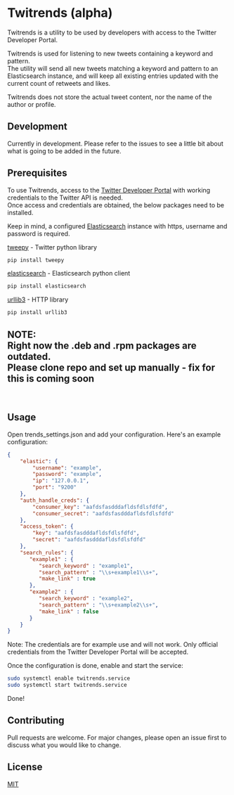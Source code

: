 # Twitrends (alpha)

Twitrends is a utility to be used by developers with access to the Twitter Developer Portal.

Twitrends is used for listening to new tweets containing a keyword and pattern. \
The utility will send all new tweets matching a keyword and pattern to an Elasticsearch instance,
and will keep all existing entries updated with the current count of retweets and likes. 

Twitrends does not store the actual tweet content, nor the name of the author or profile. 

## Development

Currently in development. Please refer to the issues to see a little bit about what is going to be added in the future. 

## Prerequisites

To use Twitrends, access to the [Twitter Developer Portal](https://developer.twitter.com/en/apply-for-access) with working credentials to the Twitter API is needed. \
Once access and credentials are obtained, the below packages need to be installed. 

Keep in mind, a configured [Elasticsearch](https://www.elastic.co/) instance with https, username and password is required.

[tweepy](https://www.tweepy.org/) - Twitter python library
```bash
pip install tweepy
```
[elasticsearch](https://pypi.org/project/elasticsearch/) - Elasticsearch python client
```bash
pip install elasticsearch
```
[urllib3](https://pypi.org/project/urllib3/) - HTTP library
```bash
pip install urllib3
```

<!-- ## Installation -->

## NOTE: <br>Right now the .deb and .rpm packages are outdated. <br> Please clone repo and set up manually - fix for this is coming soon  

<!-- .deb package installation:

```bash
sudo dpkg -i twitrends_1.0.0-2_all.deb
```
.rpm package installation:

```bash
sudo rpm -i twitrends_1.0.0-1_all.rpm
``` -->
<br>

## Usage
Open trends_settings.json
and add your configuration. Here's an example configuration:

```json
{
    "elastic": {
        "username": "example",
        "password": "example",
        "ip": "127.0.0.1",
        "port": "9200"
    },
    "auth_handle_creds": {
        "consumer_key": "aafdsfasdddafldsfdlsfdfd",
        "consumer_secret": "aafdsfasdddafldsfdlsfdfd"
    },
    "access_token": {
        "key": "aafdsfasdddafldsfdlsfdfd",
        "secret": "aafdsfasdddafldsfdlsfdfd"
    },
    "search_rules": {
       "example1" : {
          "search_keyword" : "example1",
	      "search_pattern" : "\\s+example1\\s+",
	      "make_link" : true	  
       },
       "example2" : {
	      "search_keyword" : "example2",
	      "search_pattern" : "\\s+example2\\s+",
	      "make_link" : false
       }
    }
}
```
Note: The credentials are for example use and will not work. 
Only official credentials from the Twitter Developer Portal will be accepted.

Once the configuration is done, enable and start the service:
```bash
sudo systemctl enable twitrends.service
sudo systemctl start twitrends.service
```
Done!

## Contributing
Pull requests are welcome. For major changes, please open an issue first to discuss what you would like to change.

## License
[MIT](https://choosealicense.com/licenses/mit/)
